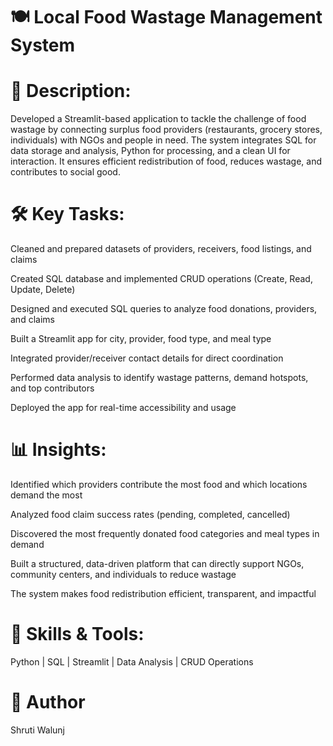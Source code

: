 # 🍽️ Local Food Wastage Management System

# 📝 Description:
Developed a Streamlit-based application to tackle the challenge of food wastage by connecting surplus food providers (restaurants, grocery stores, individuals) with NGOs and people in need. The system integrates SQL for data storage and analysis, Python for processing, and a clean UI for interaction. It ensures efficient redistribution of food, reduces wastage, and contributes to social good.

# 🛠️ Key Tasks:

Cleaned and prepared datasets of providers, receivers, food listings, and claims

Created SQL database and implemented CRUD operations (Create, Read, Update, Delete)

Designed and executed SQL queries to analyze food donations, providers, and claims

Built a Streamlit app for city, provider, food type, and meal type

Integrated provider/receiver contact details for direct coordination

Performed data analysis to identify wastage patterns, demand hotspots, and top contributors

Deployed the app for real-time accessibility and usage

# 📊 Insights:

Identified which providers contribute the most food and which locations demand the most

Analyzed food claim success rates (pending, completed, cancelled)

Discovered the most frequently donated food categories and meal types in demand

Built a structured, data-driven platform that can directly support NGOs, community centers, and individuals to reduce wastage

The system makes food redistribution efficient, transparent, and impactful

# 🧠 Skills & Tools:
Python | SQL | Streamlit | Data Analysis | CRUD Operations 

# 👤 Author
Shruti Walunj
